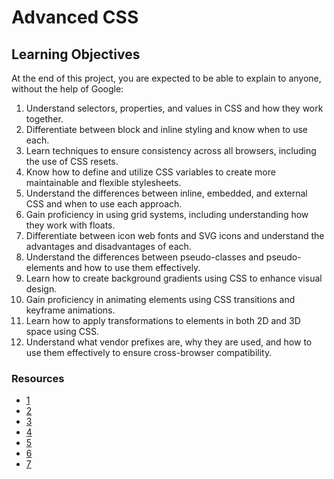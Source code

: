 # Advanced CSS

## Learning Objectives

At the end of this project, you are expected to be able to explain to anyone, without the help of Google:

1. Understand selectors, properties, and values in CSS and how they work together.
2. Differentiate between block and inline styling and know when to use each.
3. Learn techniques to ensure consistency across all browsers, including the use of CSS resets.
4. Know how to define and utilize CSS variables to create more maintainable and flexible stylesheets.
5. Understand the differences between inline, embedded, and external CSS and when to use each approach.
6. Gain proficiency in using grid systems, including understanding how they work with floats.
7. Differentiate between icon web fonts and SVG icons and understand the advantages and disadvantages of each.
8. Understand the differences between pseudo-classes and pseudo-elements and how to use them effectively.
9. Learn how to create background gradients using CSS to enhance visual design.
10. Gain proficiency in animating elements using CSS transitions and keyframe animations.
11. Learn how to apply transformations to elements in both 2D and 3D space using CSS.
12. Understand what vendor prefixes are, why they are used, and how to use them effectively to ensure cross-browser compatibility.

### Resources
- [1](https://cssreference.io/)
- [2](https://caniuse.com/)
- [3](http://ref.openweb.io/CSS/)
- [4](https://htmldog.com/references/css/properties/)
- [5](https://css-tricks.com/box-sizing/)
- [6](https://www.codecaptain.io/tools/css-specificity-calculator)
- [7](https://frontend30.com/css-selectors-cheatsheet/)